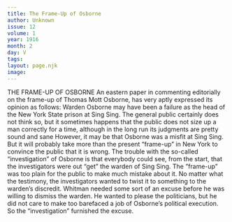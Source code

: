 ```yaml
---
title: The Frame-Up of Osborne
author: Unknown
issue: 12
volume: 1
year: 1916
month: 2
day: V
tags:
layout: page.njk
image:
---
```

THE FRAME-UP OF OSBORNE    An eastern paper in commenting editorially on the frame-up of Thomas Mott Osborne, has very aptly expressed its opinion as follows: Warden Osborne may have been a failure as the head of the New York State prison at Sing Sing. The general public certainly does not think so, but it sometimes happens that the public does not size up a man correctly for a time, although in the long run its judgments are pretty sound and sane However, it may be that Osborne was a misfit at Sing Sing. But it will probably take more than the present “frame-up” in New York to convince the public that it is wrong. The trouble with the so-called “investigation” of Osborne is that everybody could see, from the start, that the investigators were out “get” the warden of Sing Sing. The ”frame-up” was too plain for the public to make much mistake about it. No matter what the testimony, the investigators wanted to twist it to something to the warden’s discredit. Whitman needed some sort of an excuse before he was willing to dismiss the warden. He wanted to please the politicians, but he did not care to make too barefaced a job of Osborne’s political execution. So the “investigation” furnished the excuse. 


